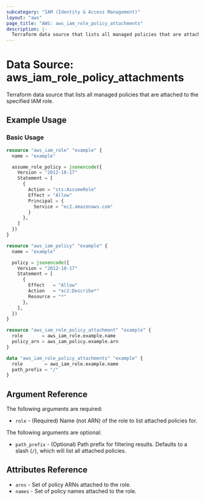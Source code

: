 ```yaml
---
subcategory: "IAM (Identity & Access Management)"
layout: "aws"
page_title: "AWS: aws_iam_role_policy_attachments"
description: |-
  Terraform data source that lists all managed policies that are attached to the specified IAM role.
---
```


# Data Source: aws_iam_role_policy_attachments

Terraform data source that lists all managed policies that are attached to the specified IAM role.

## Example Usage

### Basic Usage

```terraform
resource "aws_iam_role" "example" {
  name = "example"

  assume_role_policy = jsonencode({
    Version = "2012-10-17"
    Statement = [
      {
        Action = "sts:AssumeRole"
        Effect = "Allow"
        Principal = {
          Service = "ec2.amazonaws.com"
        }
      },
    ]
  })
}

resource "aws_iam_policy" "example" {
  name = "example"

  policy = jsonencode({
    Version = "2012-10-17"
    Statement = [
      {
        Effect   = "Allow"
        Action   = "ec2:Describe*"
        Resource = "*"
      },
    ],
  })
}

resource "aws_iam_role_policy_attachment" "example" {
  role       = aws_iam_role.example.name
  policy_arn = aws_iam_policy.example.arn
}

data "aws_iam_role_policy_attachments" "example" {
  role        = aws_iam_role.example.name
  path_prefix = "/"
}
```

## Argument Reference

The following arguments are required:

* `role` - (Required) Name (not ARN) of the role to list attached policies for.

The following arguments are optional:

* `path_prefix` - (Optional) Path prefix for filtering results. Defaults to a slash (`/`), which will list all attached policies.

## Attributes Reference

* `arns` - Set of policy ARNs attached to the role.
* `names` - Set of policy names attached to the role.

[1]: https://awscli.amazonaws.com/v2/documentation/api/latest/reference/iam/list-attached-role-policies.html
